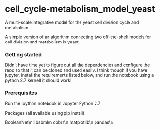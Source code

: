 # cell_cycle-metabolism_model_yeast
A multi-scale integrative model for the yeast cell division cycle and metabolism

A simple version of an algorithm connecting two off-the-shelf models for cell division and metabolism in yeast.

### Getting started
Didn't have time yet to figure out all the dependencies and configure the repo so that it can be cloned and used easily. I think though if you have jupyter, install the requirements listed below, and run the notebook using a python 2.7 kernell it should work!

### Prerequisites

Run the ipython notebook in Jupyter
Python 2.7

Packages (all available using pip install)

BooleanNet\n
libsbml\n
cobra\n
matplotlib\n
pandas\n
